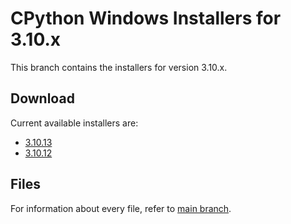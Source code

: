 # CPython Windows Installers for 3.10.x

This branch contains the installers for version 3.10.x.

## Download

Current available installers are:

- [3.10.13](./releases/3.10/3.10.13/)
- [3.10.12](./releases/3.10/3.10.12/)

## Files

For information about every file, refer to [main branch](https://github.com/lombervid/cpython-win-installer#files).
